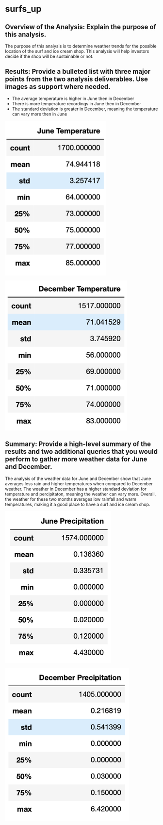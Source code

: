 # surfs_up

## Overview of the Analysis: Explain the purpose of this analysis.
The purpose of this analysis is to determine weather trends for the possible location of the surf and ice cream shop.  This analysis will help investors decide if the shop will be sustainable or not.  

## Results: Provide a bulleted list with three major points from the two analysis deliverables. Use images as support where needed.
- The average temperature is higher in June then in December
- There is more temperature recordings in June then in December
- The standard deviation is greater in December, meaning the temperature can vary more then in June 

![Alt text](https://github.com/abbys114/surfs_up/blob/main/surfs_up/June_temp.png)

![Alt text](https://github.com/abbys114/surfs_up/blob/main/surfs_up/December_temp.png)


## Summary: Provide a high-level summary of the results and two additional queries that you would perform to gather more weather data for June and December.
The analysis of the weather data for June and December show that June averages less rain and higher temperatures when compared to December weather. The weather in December has a higher standard deviation for temperature and percipitaton, meaning the weather can vary more. Overall, the weather for these two months averages low rainfall and warm temperatures, making it a good place to have a surf and ice cream shop.

![Alt text](https://github.com/abbys114/surfs_up/blob/main/surfs_up/June_precipitation.png)

![Alt text](https://github.com/abbys114/surfs_up/blob/main/surfs_up/December_precipitation.png)

